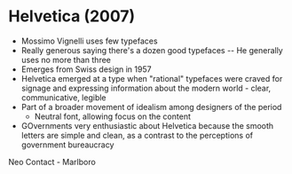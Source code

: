 # Helvetica (2007)
  
- Mossimo Vignelli uses few typefaces
- Really generous saying there's a dozen good typefaces -- He generally uses no more than three
- Emerges from Swiss design in 1957
- Helvetica emerged at a type when "rational" typefaces were craved for signage and expressing information about the modern world - clear, communicative, legible
- Part of a broader movement of idealism among designers of the period
	- Neutral font, allowing focus on the content 
- GOvernments very enthusiastic about Helvetica because the smooth letters are simple and clean, as a contrast to the perceptions of government bureaucracy 

Neo Contact - Marlboro